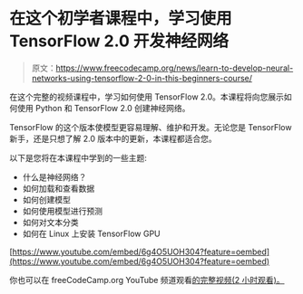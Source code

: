 # 在这个初学者课程中，学习使用 TensorFlow 2.0 开发神经网络

> 原文：<https://www.freecodecamp.org/news/learn-to-develop-neural-networks-using-tensorflow-2-0-in-this-beginners-course/>

在这个完整的视频课程中，学习如何使用 TensorFlow 2.0。本课程将向您展示如何使用 Python 和 TensorFlow 2.0 创建神经网络。

TensorFlow 的这个版本使模型更容易理解、维护和开发。无论您是 TensorFlow 新手，还是只想了解 2.0 版本中的更新，本课程都适合您。

以下是您将在本课程中学到的一些主题:

*   什么是神经网络？
*   如何加载和查看数据
*   如何创建模型
*   如何使用模型进行预测
*   如何对文本分类
*   如何在 Linux 上安装 TensorFlow GPU

[https://www.youtube.com/embed/6g4O5UOH304?feature=oembed](https://www.youtube.com/embed/6g4O5UOH304?feature=oembed)

你也可以在 freeCodeCamp.org YouTube 频道观看[的完整视频(2 小时观看)。](https://www.youtube.com/watch?v=6g4O5UOH304)